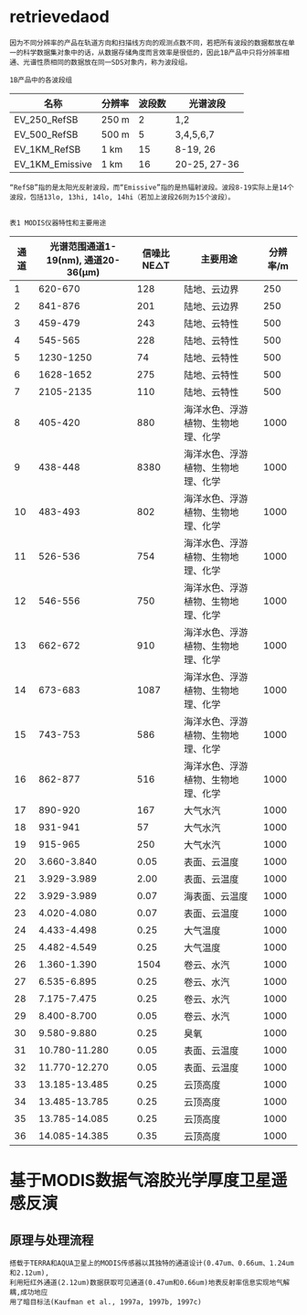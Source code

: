 # retrievedaod
    因为不同分辨率的产品在轨道方向和扫描线方向的观测点数不同，若把所有波段的数据都放在单一的科学数据集对象中的话，从数据存储角度而言效率是很低的，因此1B产品中只将分辨率相通、光谱性质相同的数据放在同一SDS对象内，称为波段组。
    
    1B产品中的各波段组
    
|                           名称 | 分辨率 | 波段数 | 光谱波段 |
| ------------------------ | ---- | ---- | ---- |
|EV_250_RefSB|250 m|2|1,2|
|EV_500_RefSB|500 m|5|3,4,5,6,7|
|EV_1KM_RefSB|1 km|15|8-19, 26|
|EV_1KM_Emissive|1 km|16|20-25, 27-36|

    “RefSB”指的是太阳光反射波段，而“Emissive”指的是热辐射波段。波段8-19实际上是14个波段，包括13lo, 13hi, 14lo, 14hi（若加上波段26则为15个波段）。
    
    
    表1 MODIS仪器特性和主要用途
|  通  道 | 光谱范围通道1-19(nm), 通道20-36(μm) | 信噪比NE△T | 主要用途 | 分辨率/m |
| ------------------------ | ---- | ---- | ---- | ---- |
| 1 | 620-670 | 128 | 陆地、云边界 | 250 |
| 2 | 841-876 | 201 | 陆地、云边界 | 250 |
| 3 | 459-479 | 243 | 陆地、云特性 | 500 |
| 4 | 545-565 | 228 | 陆地、云特性 | 500 |
| 5 | 1230-1250 | 74 | 陆地、云特性| 500 |
| 6 | 1628-1652 | 275 | 陆地、云特性| 500 |
| 7 | 2105-2135 | 110 | 陆地、云特性 | 500 |
| 8 | 405-420 | 880 | 海洋水色、浮游植物、生物地理、化学 | 1000 |
| 9 | 438-448 | 8380 | 海洋水色、浮游植物、生物地理、化学  | 1000 |
| 10 | 483-493 | 802 | 海洋水色、浮游植物、生物地理、化学 | 1000 |
| 11 | 526-536 | 754 | 海洋水色、浮游植物、生物地理、化学  | 1000 |
| 12 | 546-556 | 750 | 海洋水色、浮游植物、生物地理、化学  | 1000 |
| 13 | 662-672 | 910 | 海洋水色、浮游植物、生物地理、化学  | 1000 |
| 14 | 673-683 | 1087 | 海洋水色、浮游植物、生物地理、化学  | 1000 |
| 15 | 743-753 | 586 | 海洋水色、浮游植物、生物地理、化学  | 1000 |
| 16 | 862-877 | 516 | 海洋水色、浮游植物、生物地理、化学  | 1000 |
| 17 | 890-920 | 167 | 大气水汽  | 1000 |
| 18 | 931-941 | 57 | 大气水汽  | 1000 |
| 19 | 915-965 | 250 | 大气水汽  | 1000 |
| 20 | 3.660-3.840 | 0.05 | 表面、云温度  | 1000 |
| 21 | 3.929-3.989 | 2.00 | 表面、云温度  | 1000 |
| 22 | 3.929-3.989 | 0.07 | 海表面、云温度  | 1000 |
| 23 | 4.020-4.080 | 0.07 | 表面、云温度  | 1000 |
| 24 | 4.433-4.498 | 0.25 | 大气温度  | 1000 |
| 25 | 4.482-4.549 | 0.25 | 大气温度  | 1000 |
| 26 | 1.360-1.390 | 1504 | 卷云、水汽  | 1000 |
| 27 | 6.535-6.895 | 0.25 | 卷云、水汽  | 1000 |
| 28 | 7.175-7.475 | 0.25 | 卷云、水汽  | 1000 |
| 29 | 8.400-8.700 | 0.05 | 卷云、水汽  | 1000 |
| 30 | 9.580-9.880 | 0.25 | 臭氧  | 1000 |
| 31 | 10.780-11.280 | 0.05 | 表面、云温度  | 1000 |
| 32 | 11.770-12.270 | 0.05 | 表面、云温度  | 1000 |
| 33 | 13.185-13.485 | 0.25 | 云顶高度  | 1000 |
| 34 | 13.485-13.785 | 0.25 | 云顶高度  | 1000 |
| 35 | 13.785-14.085 | 0.25 | 云顶高度  | 1000 |
| 36 | 14.085-14.385 | 0.35 | 云顶高度  | 1000 |
# 基于MODIS数据气溶胶光学厚度卫星遥感反演
## 原理与处理流程
    搭载于TERRA和AQUA卫星上的MODIS传感器以其独特的通道设计(0.47um、0.66um、1.24um和2.12um),
    利用短红外通道(2.12um)数据获取可见通道(0.47um和0.66um)地表反射率信息实现地气解耦,成功地应
    用了暗目标法(Kaufman et al., 1997a, 1997b, 1997c)
